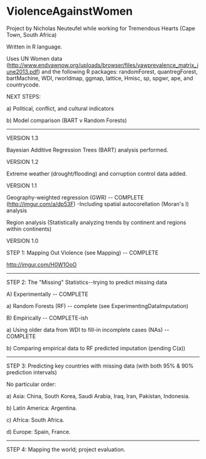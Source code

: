 ViolenceAgainstWomen
===============================
Project by Nicholas Neuteufel while working for Tremendous Hearts (Cape Town, South Africa)


Written in R language. 

Uses UN Women data (http://www.endvawnow.org/uploads/browser/files/vawprevalence_matrix_june2013.pdf) and the following R packages: randomForest, quantregForest, bartMachine, WDI, rworldmap, ggmap, lattice, Hmisc, sp, spgwr, ape, and countrycode.

NEXT STEPS:

a) Political, conflict, and cultural indicators

b) Model comparison (BART v Random Forests)

*****

VERSION 1.3

Bayesian Additive Regression Trees (BART) analysis performed.

VERSION 1.2

Extreme weather (drought/flooding) and corruption control data added.

VERSION 1.1

Geography-weighted regression (GWR) -- COMPLETE (http://imgur.com/a/dp53F)
-Including spatial autocorellation (Moran's I) analysis

Region analysis (Statistically analyzing trends by continent and regions within continents)

VERSION 1.0

STEP 1: Mapping Out Violence (see Mapping) -- COMPLETE 

http://imgur.com/H0W1OoO

*****


STEP 2: The "Missing" Statistics--trying to predict missing data

A) Experimentally -- COMPLETE 

a) Random Forests (RF) -- complete (see ExperimentingDataImputation)


B) Empirically -- COMPLETE-ish

a) Using older data from WDI to fill-in incomplete cases (NAs) -- COMPLETE

b) Comparing empirical data to RF predicted imputation (pending C(a))


*****

STEP 3: Predicting key countries with missing data (with both 95% & 90% prediction intervals)

No particular order:

a) Asia: China, South Korea, Saudi Arabia, Iraq, Iran, Pakistan, Indonesia.

b) Latin America: Argentina.

c) Africa: South Africa.

d) Europe: Spain, France.

*****

STEP 4: Mapping the world; project evaluation.
